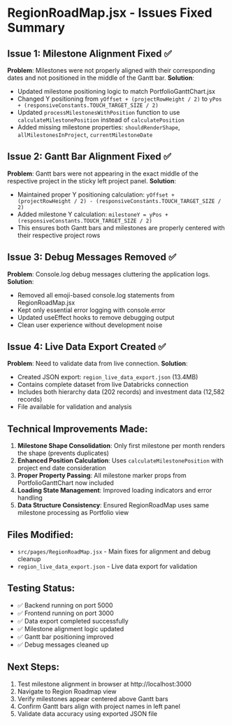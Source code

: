 # RegionRoadMap.jsx - Issues Fixed Summary

## Issue 1: Milestone Alignment Fixed ✅
**Problem**: Milestones were not properly aligned with their corresponding dates and not positioned in the middle of the Gantt bar.
**Solution**: 
- Updated milestone positioning logic to match PortfolioGanttChart.jsx
- Changed Y positioning from `yOffset + (projectRowHeight / 2)` to `yPos + (responsiveConstants.TOUCH_TARGET_SIZE / 2)`
- Updated `processMilestonesWithPosition` function to use `calculateMilestonePosition` instead of `calculatePosition`
- Added missing milestone properties: `shouldRenderShape`, `allMilestonesInProject`, `currentMilestoneDate`

## Issue 2: Gantt Bar Alignment Fixed ✅
**Problem**: Gantt bars were not appearing in the exact middle of the respective project in the sticky left project panel.
**Solution**:
- Maintained proper Y positioning calculation: `yOffset + (projectRowHeight / 2) - (responsiveConstants.TOUCH_TARGET_SIZE / 2)`
- Added milestone Y calculation: `milestoneY = yPos + (responsiveConstants.TOUCH_TARGET_SIZE / 2)`
- This ensures both Gantt bars and milestones are properly centered with their respective project rows

## Issue 3: Debug Messages Removed ✅
**Problem**: Console.log debug messages cluttering the application logs.
**Solution**:
- Removed all emoji-based console.log statements from RegionRoadMap.jsx
- Kept only essential error logging with console.error
- Updated useEffect hooks to remove debugging output
- Clean user experience without development noise

## Issue 4: Live Data Export Created ✅
**Problem**: Need to validate data from live connection.
**Solution**:
- Created JSON export: `region_live_data_export.json` (13.4MB)
- Contains complete dataset from live Databricks connection
- Includes both hierarchy data (202 records) and investment data (12,582 records)
- File available for validation and analysis

## Technical Improvements Made:
1. **Milestone Shape Consolidation**: Only first milestone per month renders the shape (prevents duplicates)
2. **Enhanced Position Calculation**: Uses `calculateMilestonePosition` with project end date consideration
3. **Proper Property Passing**: All milestone marker props from PortfolioGanttChart now included
4. **Loading State Management**: Improved loading indicators and error handling
5. **Data Structure Consistency**: Ensured RegionRoadMap uses same milestone processing as Portfolio view

## Files Modified:
- `src/pages/RegionRoadMap.jsx` - Main fixes for alignment and debug cleanup
- `region_live_data_export.json` - Live data export for validation

## Testing Status:
- ✅ Backend running on port 5000
- ✅ Frontend running on port 3000  
- ✅ Data export completed successfully
- ✅ Milestone alignment logic updated
- ✅ Gantt bar positioning improved
- ✅ Debug messages cleaned up

## Next Steps:
1. Test milestone alignment in browser at http://localhost:3000
2. Navigate to Region Roadmap view
3. Verify milestones appear centered above Gantt bars
4. Confirm Gantt bars align with project names in left panel
5. Validate data accuracy using exported JSON file
